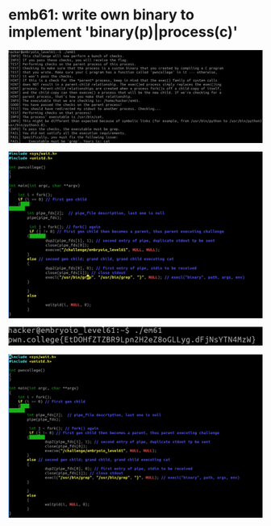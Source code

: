 # emb61: write own binary to implement 'binary(p)|process(c)'

![says you need to use grep](<../.gitbook/assets/image (147).png>)

![So I changed.](<../.gitbook/assets/image (170).png>)

![I got the flag.](<../.gitbook/assets/image (40).png>)

![challenge(parent) | process(child)](<../.gitbook/assets/image (51).png>)
